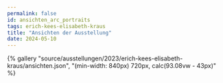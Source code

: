 ```yaml
---
permalink: false
id: ansichten_arc_portraits
tags: erich-kees-elisabeth-kraus
title: "Ansichten der Ausstellung"
date: 2024-05-10
--- 
```

  
<div>{% gallery "source/ausstellungen/2023/erich-kees-elisabeth-kraus/ansichten.json", "(min-width: 840px) 720px, calc(93.08vw - 43px)" %}</div>
